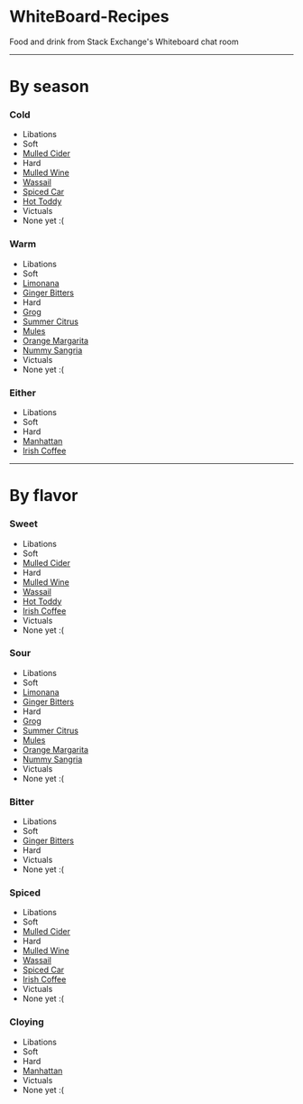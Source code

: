 # WhiteBoard-Recipes
Food and drink from Stack Exchange's Whiteboard chat room

----

# By season

### Cold ###
 - Libations
  - Soft
   - [Mulled Cider](Drink/Soft/Hot/mulled.md)
  - Hard
   - [Mulled Wine](Drink/Hard/Wine/mulledWine.md)
   - [Wassail](Drink/Hard/Wine/mulledWine.md)
   - [Spiced Car](Drink/Hard/Cocktails/spicedCar.md)
   - [Hot Toddy](Drink/Hard/Hot/hotToddy.md)
 - Victuals
  - None yet :(

### Warm ###
 - Libations
  - Soft
   - [Limonana](Drink/Soft/refreshing/limonana.md)
   - [Ginger Bitters](Drink/Soft/refreshing/gingerBitters.md)
  - Hard
   - [Grog](Drink/Hard/Cocktails/Refreshing/grog.md)
   - [Summer Citrus](Drink/Hard/Cocktails/Refreshing/summerCitrus.md)
   - [Mules](Drink/Hard/Cocktails/Refreshing/mules.md)
   - [Orange Margarita](Drink/Hard/Cocktails/Refreshing/orangeMargarita.md)
   - [Nummy Sangria](Drink/Hard/Wine/nummySangria.md)
 - Victuals
  - None yet :(

### Either ###

 - Libations
  - Soft
  - Hard
   - [Manhattan](Drink/Hard/Cocktails/manhattan.md)
   - [Irish Coffee](Drink/Hard/Hot/irishCoffee.md)

----

# By flavor

### Sweet ###
 - Libations
  - Soft
   - [Mulled Cider](Drink/Soft/Hot/mulled.md)
  - Hard
   - [Mulled Wine](Drink/Hard/Wine/mulledWine.md)
   - [Wassail](Drink/Hard/Wine/mulledWine.md)
   - [Hot Toddy](Drink/Hard/Hot/hotToddy.md)
   - [Irish Coffee](Drink/Hard/Hot/irishCoffee.md)
 - Victuals
  - None yet :(

### Sour ###
 - Libations
  - Soft
   - [Limonana](Drink/Soft/refreshing/limonana.md)
   - [Ginger Bitters](Drink/Soft/refreshing/gingerBitters.md)
  - Hard
   - [Grog](Drink/Hard/Cocktails/Refreshing/grog.md)
   - [Summer Citrus](Drink/Hard/Cocktails/Refreshing/summerCitrus.md)
   - [Mules](Drink/Hard/Cocktails/Refreshing/mules.md)
   - [Orange Margarita](Drink/Hard/Cocktails/Refreshing/orangeMargarita.md)
   - [Nummy Sangria](Drink/Hard/Wine/nummySangria.md)
 - Victuals
  - None yet :(

### Bitter ###
 - Libations
  - Soft
   - [Ginger Bitters](Drink/Soft/refreshing/gingerBitters.md)
  - Hard
 - Victuals
  - None yet :(

### Spiced ###
 - Libations
  - Soft
   - [Mulled Cider](Drink/Soft/Hot/mulled.md)
  - Hard
   - [Mulled Wine](Drink/Hard/Wine/mulledWine.md)
   - [Wassail](Drink/Hard/Wine/mulledWine.md)
   - [Spiced Car](Drink/Hard/Cocktails/spicedCar.md)
   - [Irish Coffee](Drink/Hard/Hot/irishCoffee.md)
 - Victuals
  - None yet :(

### Cloying ###
 - Libations
  - Soft
  - Hard
   - [Manhattan](Drink/Hard/Cocktails/manhattan.md) 
 - Victuals
  - None yet :(
